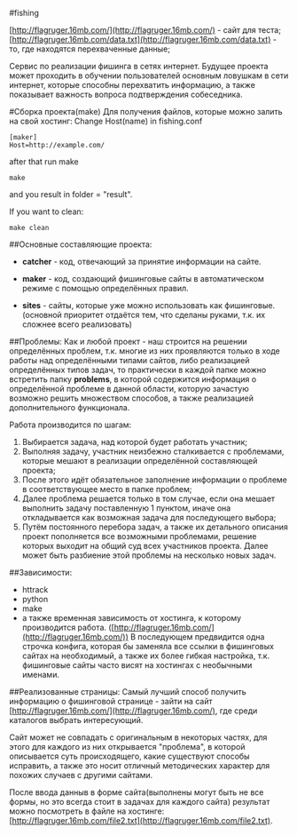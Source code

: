 #fishing

[http://flagruger.16mb.com/](http://flagruger.16mb.com/) - сайт для теста;
[http://flagruger.16mb.com/data.txt](http://flagruger.16mb.com/data.txt) - то, где находятся перехваченные данные;

Сервис по реализации фишинга в сетях интернет.
Будущее проекта может проходить в обучении пользователей основным ловушкам в сети интернет, которые способны перехватить информацию, а также показывает важность вопроса подтверждения собеседника.

#Сборка проекта(make)
Для получения файлов, которые можно залить на свой хостинг:
Change Host(name) in fishing.conf

    [maker]
    Host=http://example.com/

after that run make

    make

and you result in folder = "result".

If you want to clean:

    make clean

##Основные составляющие проекта:

* <b>catcher</b> - код, отвечающий за принятие информации на сайте.

* <b>maker</b> - код, создающий фишинговые сайты в автоматическом режиме с помощью определённых правил.

* <b>sites</b> - сайты, которые уже можно использовать как фишинговые.(основной приоритет отдаётся тем, что сделаны руками, т.к. их сложнее всего реализовать)

##Проблемы:
Как и любой проект - наш строится на решении определённых проблем, т.к. многие из них проявляются только в ходе работы над определёнными типами сайтов, либо реализацией определённых типов задач, то практически в каждой папке можно встретить папку <b>problems</b>, в которой содержится информация о определённой проблеме в данной области, которую зачастую возможно решить множеством способов, а также реализацией дополнительного функционала.

Работа производится по шагам:

1. Выбирается задача, над которой будет работать участник;
2. Выполняя задачу, участник неизбежно сталкивается с проблемами, которые мешают в реализации определённой составляющей проекта;
3. После этого идёт обязательное заполнение информации о проблеме в соответствующее место в папке проблем;
4. Далее проблема решается только в том случае, если она мешает выполнить задачу поставленную 1 пунктом, иначе она откладывается как возможная задача для последующего выбора;
5. Путём постоянного перебора задач, а также их детального описания проект пополняется все возможными проблемами, решение которых выходит на общий суд всех участников проекта. Далее может быть разбиение этой проблемы на несколько новых задач.

##Зависимости:

* httrack
* python
* make
* а также временная зависимость от хостинга, к которому производится работа. ([http://flagruger.16mb.com/](http://flagruger.16mb.com/))
В последующем предвидится одна строчка конфига, которая бы заменяла все ссылки в фишинговых сайтах на необходимый, а также их более гибкая настройка, т.к. фишинговые сайты часто висят на хостингах с необычными именами.

##Реализованные страницы:
Самый лучший способ получить информацию о фишинговой странице - зайти на сайт [http://flagruger.16mb.com/](http://flagruger.16mb.com/), где среди каталогов выбрать интересующий. 

Сайт может не совпадать с оригинальным в некоторых частях, для этого для каждого из них открывается "проблема", в которой описывается суть происходящего, какие существуют способы исправить, а также это носит отличный методических характер для похожих случаев с другими сайтами.

После ввода данныв в форме сайта(выполнены могут быть не все формы, но это всегда стоит в задачах для каждого сайта) результат можно посмотреть в файле на хостинге: [http://flagruger.16mb.com/file2.txt](http://flagruger.16mb.com/file2.txt).
